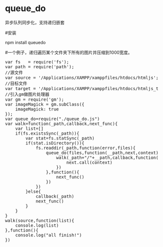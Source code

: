 queue_do
========

异步队列同步化，支持递归嵌套

#安装

npm install queuedo

#一个例子，递归遍历某个文件夹下所有的图片并压缩到1000宽度。

<pre>
var fs   = require('fs');
var path = require('path');
//源文件
var source = '/Applications/XAMPP/xamppfiles/htdocs/htmljs';
//目标文件
var target = '/Applications/XAMPP/xamppfiles/htdocs/htmljs_temp';
//引入gm做图片处理器
var gm = require('gm');
var imageMagick = gm.subClass({
    imageMagick: true
});
var queue_do=require("./queue_do.js")
var walk=function(_path,callback,next_func){
    var list=[]
    if(fs.existsSync(_path)){
        var stat=fs.statSync(_path)
        if(stat.isDirectory()){
            fs.readdir(_path,function(error,files){
                queue_do(files,function(__path,next,context){
                    walk(_path+"/"+__path,callback,function(){
                        next.call(context)
                    })
                },function(){
                    next_func()
                })
            })
        }else{
            callback(_path)
            next_func()
        }
    }
}
walk(source,function(list){
    console.log(list)
},function(){
    console.log("all finish!")
})

</pre>